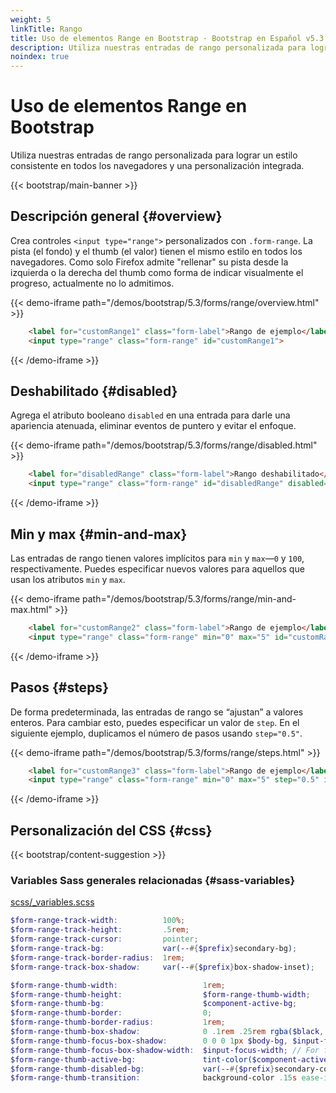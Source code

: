 ```yaml
---
weight: 5
linkTitle: Rango
title: Uso de elementos Range en Bootstrap · Bootstrap en Español v5.3
description: Utiliza nuestras entradas de rango personalizada para lograr un estilo consistente en todos los navegadores y una personalización integrada.
noindex: true
---
```


# Uso de elementos Range en Bootstrap

Utiliza nuestras entradas de rango personalizada para lograr un estilo consistente en todos los navegadores y una personalización integrada.

{{< bootstrap/main-banner >}}

Descripción general {#overview}
--------------------------------

Crea controles `<input type="range">` personalizados con `.form-range`. La pista (el fondo) y el thumb (el valor) tienen el mismo estilo en todos los navegadores. Como solo Firefox admite "rellenar" su pista desde la izquierda o la derecha del thumb como forma de indicar visualmente el progreso, actualmente no lo admitimos.

{{< demo-iframe path="/demos/bootstrap/5.3/forms/range/overview.html" >}}
```html {filename="HTML"}
    <label for="customRange1" class="form-label">Rango de ejemplo</label>
    <input type="range" class="form-range" id="customRange1">
```
{{< /demo-iframe >}}

Deshabilitado {#disabled}
--------------------------

Agrega el atributo booleano `disabled` en una entrada para darle una apariencia atenuada, eliminar eventos de puntero y evitar el enfoque.

{{< demo-iframe path="/demos/bootstrap/5.3/forms/range/disabled.html" >}}
```html {filename="HTML"}
    <label for="disabledRange" class="form-label">Rango deshabilitado</label>
    <input type="range" class="form-range" id="disabledRange" disabled="">
```
{{< /demo-iframe >}}

Min y max {#min-and-max}
-------------------------

Las entradas de rango tienen valores implícitos para `min` y `max`—`0` y `100`, respectivamente. Puedes especificar nuevos valores para aquellos que usan los atributos `min` y `max`.

{{< demo-iframe path="/demos/bootstrap/5.3/forms/range/min-and-max.html" >}}
```html {filename="HTML"}
    <label for="customRange2" class="form-label">Rango de ejemplo</label>
    <input type="range" class="form-range" min="0" max="5" id="customRange2">
```
{{< /demo-iframe >}}

Pasos {#steps}
---------------

De forma predeterminada, las entradas de rango se “ajustan” a valores enteros. Para cambiar esto, puedes especificar un valor de `step`. En el siguiente ejemplo, duplicamos el número de pasos usando `step="0.5"`.

{{< demo-iframe path="/demos/bootstrap/5.3/forms/range/steps.html" >}}
```html {filename="HTML"}
    <label for="customRange3" class="form-label">Rango de ejemplo</label>
    <input type="range" class="form-range" min="0" max="5" step="0.5" id="customRange3">
```
{{< /demo-iframe >}}

Personalización del CSS {#css}
-----------

{{< bootstrap/content-suggestion >}}

### Variables Sass generales relacionadas {#sass-variables}

[scss/_variables.scss](https://github.com/twbs/bootstrap/blob/v5.3.2/scss/_variables.scss)

```scss {filename="scss/_variables.scss"}
$form-range-track-width:          100%;
$form-range-track-height:         .5rem;
$form-range-track-cursor:         pointer;
$form-range-track-bg:             var(--#{$prefix}secondary-bg);
$form-range-track-border-radius:  1rem;
$form-range-track-box-shadow:     var(--#{$prefix}box-shadow-inset);

$form-range-thumb-width:                   1rem;
$form-range-thumb-height:                  $form-range-thumb-width;
$form-range-thumb-bg:                      $component-active-bg;
$form-range-thumb-border:                  0;
$form-range-thumb-border-radius:           1rem;
$form-range-thumb-box-shadow:              0 .1rem .25rem rgba($black, .1);
$form-range-thumb-focus-box-shadow:        0 0 0 1px $body-bg, $input-focus-box-shadow;
$form-range-thumb-focus-box-shadow-width:  $input-focus-width; // For focus box shadow issue in Edge
$form-range-thumb-active-bg:               tint-color($component-active-bg, 70%);
$form-range-thumb-disabled-bg:             var(--#{$prefix}secondary-color);
$form-range-thumb-transition:              background-color .15s ease-in-out, border-color .15s ease-in-out, box-shadow .15s ease-in-out;
```
